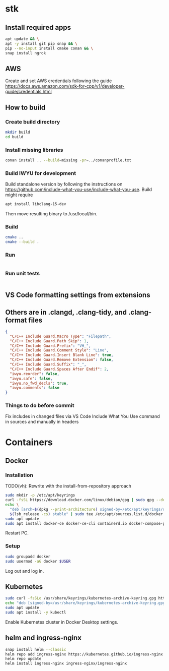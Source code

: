 # stk

## Install required apps

```bash
apt update && \
apt -y install git pip snap && \
pip --no-input install cmake conan && \
snap install ngrok
```

## AWS

Create and set AWS credentials following the guide
https://docs.aws.amazon.com/sdk-for-cpp/v1/developer-guide/credentials.html

## How to build

### Create build directory

```bash
mkdir build
cd build
```

### Install missing libraries

```bash
conan install .. --build=missing -pr=../conanprofile.txt
```

### Build IWYU for development

Build standalone version by following the instructions on https://github.com/include-what-you-use/include-what-you-use.
Build might require

```bash
apt install libclang-15-dev
```

Then move resulting binary to /usr/local/bin.

### Build

```bash
cmake ..
cmake --build .
```

### Run

```bash

```

### Run unit tests

```bash

```

## VS Code formatting settings from extensions

## Others are in .clangd, .clang-tidy, and .clang-format files

```json
{
  "C/C++ Include Guard.Macro Type": "Filepath",
  "C/C++ Include Guard.Path Skip": 1,
  "C/C++ Include Guard.Prefix": "VH_",
  "C/C++ Include Guard.Comment Style": "Line",
  "C/C++ Include Guard.Insert Blank Line": true,
  "C/C++ Include Guard.Remove Extension": false,
  "C/C++ Include Guard.Suffix": "_",
  "C/C++ Include Guard.Spaces After Endif": 2,
  "iwyu.reorder": false,
  "iwyu.safe": false,
  "iwyu.no_fwd_decls": true,
  "iwyu.comments": false
}
```

### Things to do before commit

Fix includes in changed files via VS Code Include What You Use command in sources and manually in headers

# Containers

## Docker

### Installation

TODO(vh): Rewrite with the install-from-repository approach

```bash
sudo mkdir -p /etc/apt/keyrings
curl -fsSL https://download.docker.com/linux/debian/gpg | sudo gpg --dearmor -o /etc/apt/keyrings/docker.gpg
echo \
  "deb [arch=$(dpkg --print-architecture) signed-by=/etc/apt/keyrings/docker.gpg] https://download.docker.com/linux/debian \
  $(lsb_release -cs) stable" | sudo tee /etc/apt/sources.list.d/docker.list > /dev/null
sudo apt update
sudo apt install docker-ce docker-ce-cli containerd.io docker-compose-plugin
```

Restart PC.

### Setup

```bash
sudo groupadd docker
sudo usermod -aG docker $USER
```

Log out and log in.

## Kubernetes

```bash
sudo curl -fsSLo /usr/share/keyrings/kubernetes-archive-keyring.gpg https://packages.cloud.google.com/apt/doc/apt-key.gpg
echo "deb [signed-by=/usr/share/keyrings/kubernetes-archive-keyring.gpg] https://apt.kubernetes.io/ kubernetes-xenial main" | sudo tee /etc/apt/sources.list.d/kubernetes.list
sudo apt update
sudo apt install -y kubectl
```

Enable Kubernetes cluster in Docker Desktop settings.

## helm and ingress-nginx

```bash
snap install helm --classic
helm repo add ingress-nginx https://kubernetes.github.io/ingress-nginx
helm repo update
helm install ingress-nginx ingress-nginx/ingress-nginx
```
